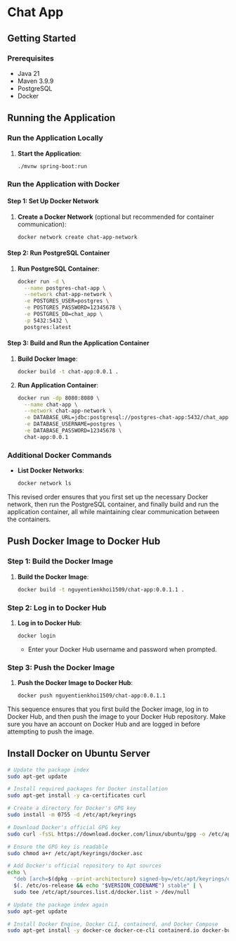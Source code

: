 # Chat App

## Getting Started

### Prerequisites

- Java 21
- Maven 3.9.9
- PostgreSQL
- Docker

## Running the Application

### Run the Application Locally

1. **Start the Application**:
   ```bash
   ./mvnw spring-boot:run
   ```

### Run the Application with Docker

#### Step 1: Set Up Docker Network

1. **Create a Docker Network** (optional but recommended for container communication):
   ```bash
   docker network create chat-app-network
   ```

#### Step 2: Run PostgreSQL Container

1. **Run PostgreSQL Container**:
   ```bash
   docker run -d \
     --name postgres-chat-app \
     --network chat-app-network \
     -e POSTGRES_USER=postgres \
     -e POSTGRES_PASSWORD=12345678 \
     -e POSTGRES_DB=chat_app \
     -p 5432:5432 \
     postgres:latest
   ```

#### Step 3: Build and Run the Application Container

1. **Build Docker Image**:
   ```bash
   docker build -t chat-app:0.0.1 .
   ```

2. **Run Application Container**:
   ```bash
   docker run -dp 8080:8080 \
     --name chat-app \
     --network chat-app-network \
     -e DATABASE_URL=jdbc:postgresql://postgres-chat-app:5432/chat_app \
     -e DATABASE_USERNAME=postgres \
     -e DATABASE_PASSWORD=12345678 \
     chat-app:0.0.1
   ```

### Additional Docker Commands

- **List Docker Networks**:
  ```bash
  docker network ls
  ```

This revised order ensures that you first set up the necessary Docker network, then run the PostgreSQL container, and finally build and run the application container, all while maintaining clear communication between the containers.

## Push Docker Image to Docker Hub

### Step 1: Build the Docker Image

1. **Build the Docker Image**:
   ```bash
   docker build -t nguyentienkhoi1509/chat-app:0.0.1.1 .
   ```

### Step 2: Log in to Docker Hub

1. **Log in to Docker Hub**:
   ```bash
   docker login
   ```

   - Enter your Docker Hub username and password when prompted.

### Step 3: Push the Docker Image

1. **Push the Docker Image to Docker Hub**:
   ```bash
   docker push nguyentienkhoi1509/chat-app:0.0.1.1
   ```

This sequence ensures that you first build the Docker image, log in to Docker Hub, and then push the image to your Docker Hub repository. Make sure you have an account on Docker Hub and are logged in before attempting to push the image.

## Install Docker on Ubuntu Server

```bash
# Update the package index
sudo apt-get update

# Install required packages for Docker installation
sudo apt-get install -y ca-certificates curl

# Create a directory for Docker's GPG key
sudo install -m 0755 -d /etc/apt/keyrings

# Download Docker's official GPG key
sudo curl -fsSL https://download.docker.com/linux/ubuntu/gpg -o /etc/apt/keyrings/docker.asc

# Ensure the GPG key is readable
sudo chmod a+r /etc/apt/keyrings/docker.asc

# Add Docker's official repository to Apt sources
echo \
  "deb [arch=$(dpkg --print-architecture) signed-by=/etc/apt/keyrings/docker.asc] https://download.docker.com/linux/ubuntu \
  $(. /etc/os-release && echo "$VERSION_CODENAME") stable" | \
  sudo tee /etc/apt/sources.list.d/docker.list > /dev/null

# Update the package index again
sudo apt-get update

# Install Docker Engine, Docker CLI, containerd, and Docker Compose
sudo apt-get install -y docker-ce docker-ce-cli containerd.io docker-buildx-plugin docker-compose-plugin
```
